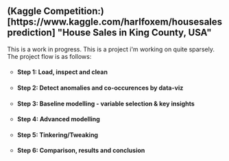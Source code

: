 <h2> (Kaggle Competition:)[https://www.kaggle.com/harlfoxem/housesalesprediction] "House Sales in King County, USA" </h2>

This is a work in progress. This is a project i'm working on quite sparsely. The project flow is as follows:

<ul style="list-style-type:circle">
<li><h4> Step 1: Load, inspect and clean </h4></li>
<li><h4> Step 2: Detect anomalies and co-occurences by data-viz</h4></li>
<li><h4> Step 3: Baseline modelling - variable selection & key insights</h4></li>
<li><h4> Step 4: Advanced modelling </h4></li>
<li><h4> Step 5: Tinkering/Tweaking </h4></li>
<li><h4> Step 6: Comparison, results and conclusion </h4></li>
</ul>